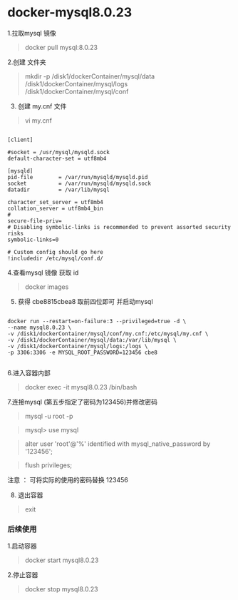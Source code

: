 # docker-mysql8.0.23

1.拉取mysql 镜像

>docker pull mysql:8.0.23

2.创建 文件夹

>mkdir -p /disk1/dockerContainer/mysql/data /disk1/dockerContainer/mysql/logs /disk1/dockerContainer/mysql/conf


3. 创建 my.cnf 文件
>vi my.cnf

```aidl

[client]

#socket = /usr/mysql/mysqld.sock
default-character-set = utf8mb4

[mysqld]
pid-file        = /var/run/mysqld/mysqld.pid
socket          = /var/run/mysqld/mysqld.sock
datadir         = /var/lib/mysql

character_set_server = utf8mb4
collation_server = utf8mb4_bin
#
secure-file-priv=
# Disabling symbolic-links is recommended to prevent assorted security risks
symbolic-links=0

# Custom config should go here
!includedir /etc/mysql/conf.d/

```

4.查看mysql  镜像 获取 id

>docker images 

5. 获得 cbe8815cbea8 取前四位即可 并启动mysql 

```aidl

docker run --restart=on-failure:3 --privileged=true -d \
--name mysql8.0.23 \
-v /disk1/dockerContainer/mysql/conf/my.cnf:/etc/mysql/my.cnf \
-v /disk1/dockerContainer/mysql/data:/var/lib/mysql \
-v /disk1/dockerContainer/mysql/logs:/logs \
-p 3306:3306 -e MYSQL_ROOT_PASSWORD=123456 cbe8


```

6.进入容器内部
> docker exec -it mysql8.0.23 /bin/bash

7.连接mysql (第五步指定了密码为123456)并修改密码 

>mysql -u root -p
 
>mysql> use mysql

>alter user 'root'@'%' identified with mysql_native_password by '123456';

>flush privileges;

注意 ： 可将实际的使用的密码替换 123456 

8. 退出容器

>exit

### 后续使用

1.启动容器 

> docker start mysql8.0.23

2.停止容器

>docker stop mysql8.0.23
